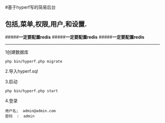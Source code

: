 #基于hyperf写的简易后台

## 包括,菜单,权限,用户,和设置.
#####**一定要配置redis** 
#####**一定要配置redis** 
#####**一定要配置redis** 
*** 

1创建数据库
``` 
php bin/hyperf.php migrate
``` 
2.导入hyperf.sql

3.启动
``` 
php bin/hyperf.php start
``` 
4.登录
``` 
用户名;  admin@admin.com
密码  :  admin
``` 

